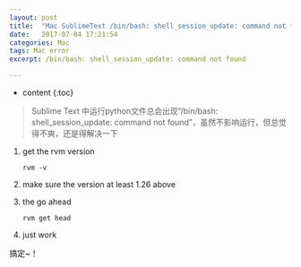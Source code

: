 ```yaml
---
layout: post
title:  "Mac SublimeText /bin/bash: shell_session_update: command not found"
date:   2017-07-04 17:21:54
categories: Mac
tags: Mac error
excerpt: /bin/bash: shell_session_update: command not found

---
```


* content
{:toc}





> Sublime Text 中运行python文件总会出现“/bin/bash: shell_session_update: command not found”，虽然不影响运行，但总觉得不爽，还是得解决一下







1. get the rvm version

   ```shell
   rvm -v
   ```


2. make sure the version at least 1.26 above



3. the go ahead

   ```shell
   rvm get head
   ```


4. just work





搞定~！

